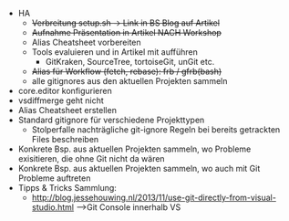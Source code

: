 - HA
  - ~~Verbreitung setup.sh -> Link in BS Blog auf Artikel~~
  - ~~Aufnahme Präsentation in Artikel NACH Workshop~~
  - Alias Cheatsheet vorbereiten
  - Tools evaluieren und in Artikel mit aufführen
    - GitKraken, SourceTree, tortoiseGit, unGit etc.
  - ~~Alias für Workflow (fetch, rebase): frb / gfrb(bash)~~
  - alle gitignores aus den aktuellen Projekten sammeln
- core.editor konfigurieren
- vsdiffmerge geht nicht
- Alias Cheatsheet erstellen
- Standard gitignore für verschiedene Projekttypen
    - Stolperfalle nachträgliche git-ignore Regeln bei bereits getrackten Files beschreiben
- Konkrete Bsp. aus aktuellen Projekten sammeln, wo Probleme exisitieren, die ohne Git nicht da wären
- Konkrete Bsp. aus aktuellen Projekten sammeln, wo auch mit Git Probleme auftreten
- Tipps & Tricks Sammlung:
  - http://blog.jessehouwing.nl/2013/11/use-git-directly-from-visual-studio.html -->Git Console innerhalb VS
